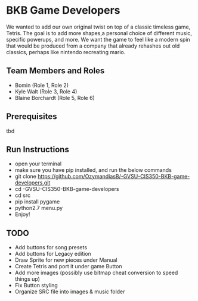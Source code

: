 # BKB Game Developers
We wanted to add our own original twist on top of a classic timeless game, Tetris. The goal is to add more shapes,a personal choice of different music, specific powerups, and more. We want the game to feel like a modern spin that would be produced from a company that already rehashes out old classics, perhaps like nintendo recreating mario.

## Team Members and Roles

* Bomin (Role 1, Role 2)
* Kyle Walt (Role 3, Role 4)
* Blaine Borchardt (Role 5, Role 6)

## Prerequisites
tbd

## Run Instructions
* open your terminal
* make sure you have pip installed, and run the below commands
* git clone https://github.com/OzymandiasB/-GVSU-CIS350-BKB-game-developers.git
* cd -GVSU-CIS350-BKB-game-developers
* cd src
* pip install pygame
* python2.7 menu.py
* Enjoy!

## TODO
* Add buttons for song presets 
* Add buttons for Legacy edition
* Draw Sprite for new pieces under Manual
* Create Tetris and port it under game Button
* Add more images (possibly use bitmap cheat conversion to speed things up)
* Fix Button styling
* Organize SRC file into images & music folder

